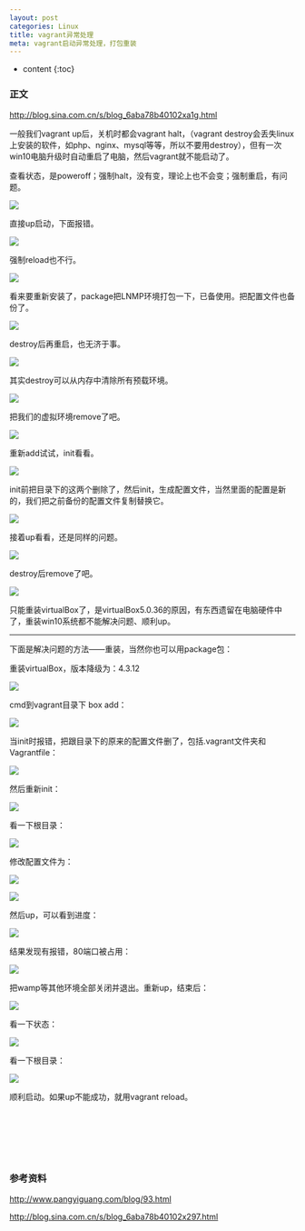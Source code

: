 ```yaml
---
layout: post
categories: Linux
title: vagrant异常处理
meta: vagrant启动异常处理，打包重装
---
```

* content
{:toc}

### 正文

<http://blog.sina.com.cn/s/blog_6aba78b40102xa1g.html>

一般我们vagrant up后，关机时都会vagrant halt，（vagrant destroy会丢失linux上安装的软件，如php、nginx、mysql等等，所以不要用destroy），但有一次win10电脑升级时自动重启了电脑，然后vagrant就不能启动了。

查看状态，是poweroff；强制halt，没有变，理论上也不会变；强制重启，有问题。

![](http://s7.sinaimg.cn/mw690/001XbchKzy7gWh05FpY26&690)

直接up启动，下面报错。

![](http://s15.sinaimg.cn/mw690/001XbchKzy7gWh27giaee&690)

强制reload也不行。

![](http://s7.sinaimg.cn/mw690/001XbchKzy7gWh45NUGf6&690)

看来要重新安装了，package把LNMP环境打包一下，已备使用。把配置文件也备份了。

![](http://s10.sinaimg.cn/mw690/001XbchKzy7gWh5CNjH09&690)

destroy后再重启，也无济于事。

![](http://s11.sinaimg.cn/mw690/001XbchKzy7gWh5H5Lcda&690)

其实destroy可以从内存中清除所有预载环境。

![](http://s8.sinaimg.cn/mw690/001XbchKzy7gWh60Vx5a7&690)

把我们的虚拟环境remove了吧。

![](http://s1.sinaimg.cn/mw690/001XbchKzy7gWh5KwtW00&690)

重新add试试，init看看。

![](http://s10.sinaimg.cn/mw690/001XbchKzy7gWh7yQg979&690)

init前把目录下的这两个删除了，然后init，生成配置文件，当然里面的配置是新的，我们把之前备份的配置文件复制替换它。

![](http://s15.sinaimg.cn/mw690/001XbchKzy7gWhQSrGCae&690)

接着up看看，还是同样的问题。

![](http://s8.sinaimg.cn/mw690/001XbchKzy7gWh7CJpB87&690)

destroy后remove了吧。

![](http://s14.sinaimg.cn/mw690/001XbchKzy7gWi6X4ux3d&690)

 只能重装virtualBox了，是virtualBox5.0.36的原因，有东西遗留在电脑硬件中了，重装win10系统都不能解决问题、顺利up。

---

下面是解决问题的方法——重装，当然你也可以用package包：

重装virtualBox，版本降级为：4.3.12

![](http://s4.sinaimg.cn/mw690/001XbchKzy7hlA4LRoDd3&690)

cmd到vagrant目录下 box add：

![](http://s15.sinaimg.cn/mw690/001XbchKzy7hlA6N9Yqde&690)

当init时报错，把跟目录下的原来的配置文件删了，包括.vagrant文件夹和Vagrantfile：

![](http://s1.sinaimg.cn/mw690/001XbchKzy7hlAfi0q4f0&690)

然后重新init：

![](http://s9.sinaimg.cn/orignal/001XbchKzy7hlAspEiQ68&690)

看一下根目录：

![](http://s8.sinaimg.cn/mw690/001XbchKzy7hlAfPnzF97&690)

修改配置文件为：

![](http://s8.sinaimg.cn/mw690/001XbchKzy7hlAgnilhf7&690)

![](http://s4.sinaimg.cn/mw690/001XbchKzy7hlAgQ0Ond3&690)

然后up，可以看到进度：

![](http://s10.sinaimg.cn/mw690/001XbchKzy7hlAhhOxXc9&690)

结果发现有报错，80端口被占用：

![](http://s1.sinaimg.cn/mw690/001XbchKzy7hlAxyGOs20&690)

把wamp等其他环境全部关闭并退出。重新up，结束后：

![](http://s15.sinaimg.cn/mw690/001XbchKzy7hlAF2r7wfe&690)

看一下状态：

![](http://s7.sinaimg.cn/mw690/001XbchKzy7hlAHh67436&690)

看一下根目录：

![](http://s14.sinaimg.cn/mw690/001XbchKzy7hlAQQSWpdd&690)

顺利启动。如果up不能成功，就用vagrant reload。



<br/><br/><br/><br/><br/>
### 参考资料 

<http://www.pangyiguang.com/blog/93.html>

<http://blog.sina.com.cn/s/blog_6aba78b40102x297.html>


